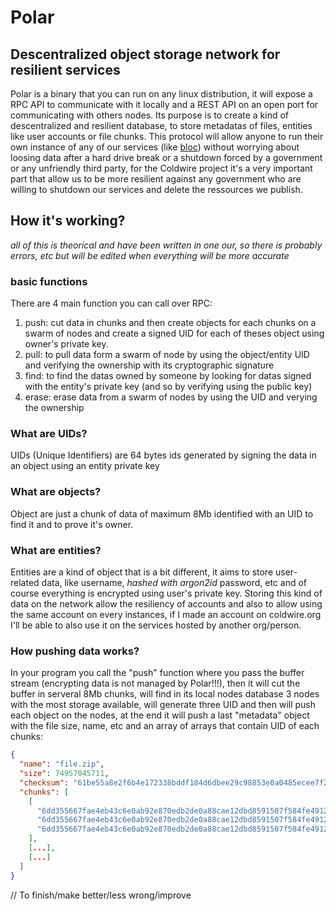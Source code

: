 # Polar
## Descentralized object storage network for resilient services

Polar is a binary that you can run on any linux distribution, it will expose a RPC API to communicate with it locally and a REST API on an open port for communicating with others nodes.
Its purpose is to create a kind of descentralized and resilient database, to store metadatas of files, entities like user accounts or file chunks.
This protocol will allow anyone to run their own instance of any of our services (like [bloc](https://github.com/coldwireorg/bloc)) without worrying about loosing data after a hard drive break or a shutdown forced by a government or any unfriendly third party, for the Coldwire project it's a very important part that allow us to be more resilient against any government who are willing to shutdown our services and delete the ressources we publish.

## How it's working?
*all of this is theorical and have been written in one our, so there is probably errors, etc but will be edited when everything will be more accurate*

### basic functions
There are 4 main function you can call over RPC:
1. push: cut data in chunks and then create objects for each chunks on a swarm of nodes and create a signed UID for each of theses object using owner's private key.
2. pull: to pull data form a swarm of node by using the object/entity UID and verifying the ownership with its cryptographic signature
3. find: to find the datas owned by someone by looking for datas signed with the entity's private key (and so by verifying using the public key)
4. erase: erase data from a swarm of nodes by using the UID and verying the ownership

### What are UIDs?
UIDs (Unique Identifiers) are 64 bytes ids generated by signing the data in an object using an entity private key

### What are objects?
Object are just a chunk of data of maximum 8Mb identified with an UID to find it and to prove it's owner.

### What are entities?
Entities are a kind of object that is a bit different, it aims to store user-related data, like username, *hashed with argon2id* password, etc and of course everything is encrypted using user's private key.
Storing this kind of data on the network allow the resiliency of accounts and also to allow using the same account on every instances, if I made an account on coldwire.org I'll be able to also use it on the services hosted by another org/person.

### How pushing data works?
In your program you call the "push" function where you pass the buffer stream (encrypting data is not managed by Polar!!!), then it will cut the buffer in serveral 8Mb chunks, will find in its local nodes database 3 nodes with the most storage available, will generate three UID and then will push each object on the nodes, at the end it will push a last "metadata" object with the file size, name, etc and an array of arrays that contain UID of each chunks:
```json
{
  "name": "file.zip",
  "size": 74957045711,
  "checksum": "61be55a8e2f6b4e172338bddf184d6dbee29c98853e0a0485ecee7f27b9af0b4",
  "chunks": [
    [
      "6dd355667fae4eb43c6e0ab92e870edb2de0a88cae12dbd8591507f584fe4912babff497f1b8edf9567d2483d54ddc6459bea7855281b7a246a609e3001a4e08",
      "6dd355667fae4eb43c6e0ab92e870edb2de0a88cae12dbd8591507f584fe4912babff497f1b8edf9567d2483d54ddc6459bea7855281b7a246a609e3001a4e08",
      "6dd355667fae4eb43c6e0ab92e870edb2de0a88cae12dbd8591507f584fe4912babff497f1b8edf9567d2483d54ddc6459bea7855281b7a246a609e3001a4e08",
    ],
    [...],
    [...]
  ] 
}
```

// To finish/make better/less wrong/improve